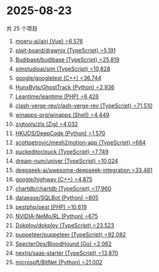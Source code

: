 # 2025-08-23

共 25 个项目

<!-- BEGIN GITHUB -->
<!-- 最后更新时间 2025-08-23 23:07:29 +0800 -->
1. [moeru-ai/airi (Vue) ⭐6,576](https://github.com/moeru-ai/airi)
1. [plait-board/drawnix (TypeScript) ⭐5,191](https://github.com/plait-board/drawnix)
1. [Budibase/budibase (TypeScript) ⭐25,819](https://github.com/Budibase/budibase)
1. [simstudioai/sim (TypeScript) ⭐10,828](https://github.com/simstudioai/sim)
1. [google/googletest (C++) ⭐36,744](https://github.com/google/googletest)
1. [HunxByts/GhostTrack (Python) ⭐2,936](https://github.com/HunxByts/GhostTrack)
1. [Leantime/leantime (PHP) ⭐6,426](https://github.com/Leantime/leantime)
1. [clash-verge-rev/clash-verge-rev (TypeScript) ⭐71,510](https://github.com/clash-verge-rev/clash-verge-rev)
1. [winapps-org/winapps (Shell) ⭐4,449](https://github.com/winapps-org/winapps)
1. [zigtools/zls (Zig) ⭐4,032](https://github.com/zigtools/zls)
1. [HKUDS/DeepCode (Python) ⭐1,570](https://github.com/HKUDS/DeepCode)
1. [scottpetrovic/mesh2motion-app (TypeScript) ⭐684](https://github.com/scottpetrovic/mesh2motion-app)
1. [puckeditor/puck (TypeScript) ⭐7,749](https://github.com/puckeditor/puck)
1. [dream-num/univer (TypeScript) ⭐10,024](https://github.com/dream-num/univer)
1. [deepseek-ai/awesome-deepseek-integration ⭐33,481](https://github.com/deepseek-ai/awesome-deepseek-integration)
1. [google/highway (C++) ⭐4,875](https://github.com/google/highway)
1. [chartdb/chartdb (TypeScript) ⭐17,960](https://github.com/chartdb/chartdb)
1. [dataease/SQLBot (Python) ⭐805](https://github.com/dataease/SQLBot)
1. [pestphp/pest (PHP) ⭐10,619](https://github.com/pestphp/pest)
1. [NVIDIA-NeMo/RL (Python) ⭐675](https://github.com/NVIDIA-NeMo/RL)
1. [Dokploy/dokploy (TypeScript) ⭐23,523](https://github.com/Dokploy/dokploy)
1. [puppeteer/puppeteer (TypeScript) ⭐92,082](https://github.com/puppeteer/puppeteer)
1. [SpecterOps/BloodHound (Go) ⭐2,062](https://github.com/SpecterOps/BloodHound)
1. [nextjs/saas-starter (TypeScript) ⭐13,870](https://github.com/nextjs/saas-starter)
1. [microsoft/BitNet (Python) ⭐21,002](https://github.com/microsoft/BitNet)
<!-- END GITHUB -->